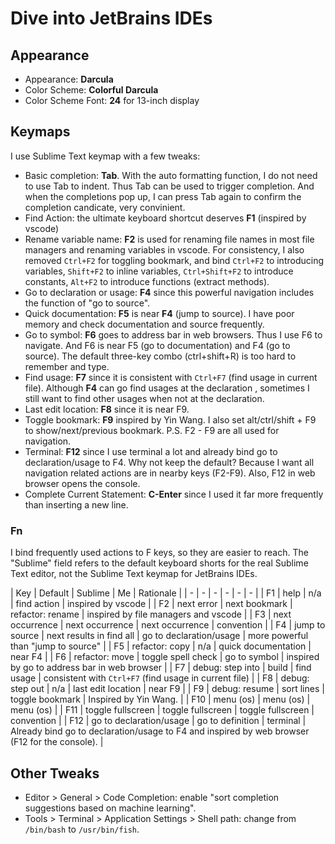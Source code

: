 # Dive into JetBrains IDEs

## Appearance

- Appearance: **Darcula**
- Color Scheme: **Colorful Darcula**
- Color Scheme Font: **24** for 13-inch display

## Keymaps

I use Sublime Text keymap with a few tweaks:

- Basic completion: **Tab**. With the auto formatting function, I do not need to use Tab to indent. Thus Tab can be used to trigger completion. And when the completions pop up, I can press Tab again to confirm the completion candicate, very convinient.
- Find Action: the ultimate keyboard shortcut deserves **F1** (inspired by vscode)
- Rename variable name: **F2** is used for renaming file names in most file managers and renaming variables in vscode. For consistency, I also removed `Ctrl+F2` for toggling bookmark, and bind `Ctrl+F2` to introducing variables, `Shift+F2` to inline variables, `Ctrl+Shift+F2` to introduce constants, `Alt+F2` to introduce functions (extract methods).
- Go to declaration or usage: **F4** since this powerful navigation includes the function of "go to source".
- Quick documentation: **F5** is near **F4** (jump to source). I have poor memory and check documentation and source frequently.
- Go to symbol: **F6** goes to address bar in web browsers. Thus I use F6 to navigate. And F6 is near F5 (go to documentation) and F4 (go to source). The default three-key combo (ctrl+shift+R) is too hard to remember and type.
- Find usage: **F7** since it is consistent with `Ctrl+F7` (find usage in current file). Although **F4** can go find usages at the declaration , sometimes I still want to find other usages when not at the declaration.
- Last edit location: **F8** since it is near F9.
- Toggle bookmark: **F9** inspired by Yin Wang. I also set alt/ctrl/shift + F9 to show/next/previous bookmark. P.S. F2 - F9 are all used for navigation.
- Terminal: **F12** since I use terminal a lot and already bind go to declaration/usage to F4. Why not keep the default? Because I want all navigation related actions are in nearby keys (F2-F9). Also, F12 in web browser opens the console.
- Complete Current Statement: **C-Enter** since I used it far more frequently than inserting a new line.


### Fn

I bind frequently used actions to F keys, so they are easier to reach.
The "Sublime" field refers to the default keyboard shorts for the real Sublime Text editor, not the Sublime Text keymap for JetBrains IDEs.

| Key | Default | Sublime | Me | Rationale |
| - | - | - | - | - | - |
| F1 | help | n/a | find action | inspired by vscode |
| F2 | next error | next bookmark | refactor: rename | inspired by file managers and vscode |
| F3 | next occurrence | next occurrence | next occurrence  | convention |
| F4 | jump to source | next results in find all | go to declaration/usage | more powerful than "jump to source" |
| F5 | refactor: copy | n/a | quick documentation | near F4 |
| F6 | refactor: move | toggle spell check | go to symbol | inspired by go to address bar in web browser |
| F7 | debug: step into | build | find usage | consistent with `Ctrl+F7` (find usage in current file) |
| F8 | debug: step out | n/a | last edit location  | near F9 |
| F9 | debug: resume | sort lines | toggle bookmark | Inspired by Yin Wang. |
| F10 | menu (os) | menu (os) | menu (os) |
| F11 | toggle fullscreen | toggle fullscreen | toggle fullscreen | convention |
| F12 | go to declaration/usage | go to definition | terminal | Already bind go to declaration/usage to F4 and inspired by web browser (F12 for the console). |

## Other Tweaks

- Editor > General > Code Completion: enable "sort completion suggestions based on machine learning".
- Tools > Terminal > Application Settings > Shell path: change from `/bin/bash` to `/usr/bin/fish`.